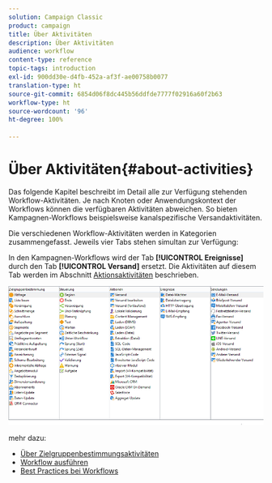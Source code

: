 ```yaml
---
solution: Campaign Classic
product: campaign
title: Über Aktivitäten
description: Über Aktivitäten
audience: workflow
content-type: reference
topic-tags: introduction
exl-id: 900dd30e-d4fb-452a-af3f-ae00758b0077
translation-type: ht
source-git-commit: 6854d06f8dc445b56ddfde7777f02916a60f2b63
workflow-type: ht
source-wordcount: '96'
ht-degree: 100%

---
```


# Über Aktivitäten{#about-activities}

Das folgende Kapitel beschreibt im Detail alle zur Verfügung stehenden Workflow-Aktivitäten. Je nach Knoten oder Anwendungskontext der Workflows können die verfügbaren Aktivitäten abweichen. So bieten Kampagnen-Workflows beispielsweise kanalspezifische Versandaktivitäten.

Die verschiedenen Workflow-Aktivitäten werden in Kategorien zusammengefasst. Jeweils vier Tabs stehen simultan zur Verfügung:

In den Kampagnen-Workflows wird der Tab **[!UICONTROL Ereignisse]** durch den Tab **[!UICONTROL Versand]** ersetzt. Die Aktivitäten auf diesem Tab werden im Abschnitt [Aktionsaktivitäten](../../workflow/using/about-action-activities.md) beschrieben.

![](assets/wf-activity-tabs.png)

mehr dazu:

* [Über Zielgruppenbestimmungsaktivitäten](../../workflow/using/about-targeting-activities.md)
* [Workflow ausführen](../../workflow/using/starting-a-workflow.md)
* [Best Practices bei Workflows](../../workflow/using/workflow-best-practices.md)
